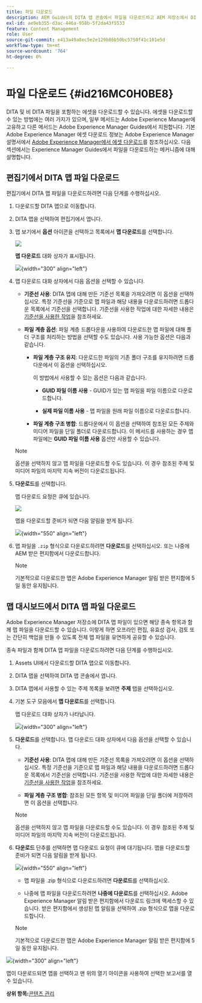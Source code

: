 ```yaml
---
title: 파일 다운로드
description: AEM Guides의 DITA 맵 콘솔에서 파일을 다운로드하고 AEM 저장소에서 DITA 맵 파일을 내보내는 방법에 대해 알아봅니다.
exl-id: ae9eb355-d3ac-446a-958b-5f2da43f5533
feature: Content Management
role: User
source-git-commit: e413a49a8ec5e2e129b86b50bc5750f41c101e5d
workflow-type: tm+mt
source-wordcount: '764'
ht-degree: 0%

---
```


# 파일 다운로드 {#id216MC0H0BE8}

DITA 및 비 DITA 파일을 포함하는 에셋을 다운로드할 수 있습니다. 에셋을 다운로드할 수 있는 방법에는 여러 가지가 있으며, 일부 메서드는 Adobe Experience Manager에 고유하고 다른 메서드는 Adobe Experience Manager Guides에서 지원합니다. 기본 Adobe Experience Manager 에셋 다운로드 정보는 Adobe Experience Manager 설명서에서 [Adobe Experience Manager에서 에셋 다운로드](https://experienceleague.adobe.com/docs/experience-manager-cloud-service/assets/manage/download-assets-from-aem.html?lang=ko)를 참조하십시오. 다음 섹션에서는 Experience Manager Guides에서 파일을 다운로드하는 메커니즘에 대해 설명합니다.

## 편집기에서 DITA 맵 파일 다운로드

편집기에서 DITA 맵 파일을 다운로드하려면 다음 단계를 수행하십시오.

1. 다운로드할 DITA 맵으로 이동합니다.
1. DITA 맵을 선택하여 편집기에서 엽니다.

1. 맵 보기에서 **옵션** 아이콘을 선택하고 목록에서 **맵 다운로드**&#x200B;를 선택합니다.

   ![](images/download-map-option-editor.png)

   **맵 다운로드** 대화 상자가 표시됩니다.

   ![](images/download-map-dialog-new.png){width="300" align="left"}

1. 맵 다운로드 대화 상자에서 다음 옵션을 선택할 수 있습니다.

   - **기준선 사용**: DITA 맵에 대해 만든 기준선 목록을 가져오려면 이 옵션을 선택하십시오. 특정 기준선을 기준으로 맵 파일과 해당 내용을 다운로드하려면 드롭다운 목록에서 기준선을 선택합니다. 기준선을 사용한 작업에 대한 자세한 내용은 [기준선을 사용한 작업](generate-output-use-baseline-for-publishing.md#)을 참조하세요.

   - **파일 계층 옵션**: 파일 계층 드롭다운을 사용하여 다운로드한 맵 파일에 대해 폴더 구조를 처리하는 방법을 선택할 수도 있습니다. 사용 가능한 옵션은 다음과 같습니다.

      - **파일 계층 구조 유지**: 다운로드한 파일의 기존 폴더 구조를 유지하려면 드롭다운에서 이 옵션을 선택하십시오.

        이 방법에서 사용할 수 있는 옵션은 다음과 같습니다.

         - **GUID 파일 이름 사용** - GUID가 있는 맵 파일을 파일 이름으로 다운로드합니다.

         - **실제 파일 이름 사용** - 맵 파일을 원래 파일 이름으로 다운로드합니다.

      - **파일 계층 구조 병합**: 드롭다운에서 이 옵션을 선택하여 참조된 모든 주제와 미디어 파일을 단일 폴더로 다운로드합니다. 이 메서드를 사용하는 경우 맵 파일에는 **GUID 파일 이름 사용** 옵션만 사용할 수 있습니다.

   >[!NOTE]
   >
   > 옵션을 선택하지 않고 맵 파일을 다운로드할 수도 있습니다. 이 경우 참조된 주제 및 미디어 파일의 마지막 지속 버전이 다운로드됩니다.

1. **다운로드**&#x200B;를 선택합니다.

   맵 다운로드 요청은 큐에 있습니다.

   ![](images/download-map-notification.png)

   맵을 다운로드할 준비가 되면 다음 알림을 받게 됩니다.

   ![](images/download-map-success-message.png){width="550" align="left"}

1. 맵 파일을 `.zip` 형식으로 다운로드하려면 **다운로드**&#x200B;를 선택하십시오. 또는 나중에 AEM 받은 편지함에서 다운로드합니다.

   >[!NOTE]
   >
   > 기본적으로 다운로드한 맵은 Adobe Experience Manager 알림 받은 편지함에 5일 동안 유지됩니다.

## 맵 대시보드에서 DITA 맵 파일 다운로드

Adobe Experience Manager 저장소에 DITA 맵 파일이 있으면 해당 종속 항목과 함께 맵 파일을 다운로드할 수 있습니다. 이렇게 하면 오프라인 편집, 유효성 검사, 검토 또는 간단히 백업을 만들 수 있도록 전체 맵 파일을 유연하게 공유할 수 있습니다.

종속 파일과 함께 DITA 맵 파일을 다운로드하려면 다음 단계를 수행하십시오.

1. Assets UI에서 다운로드할 DITA 맵으로 이동합니다.

1. DITA 맵을 선택하여 DITA 맵 콘솔에서 엽니다.

1. DITA 맵에서 사용할 수 있는 주제 목록을 보려면 **주제** 탭을 선택하십시오.

1. 기본 도구 모음에서 **맵 다운로드**&#x200B;를 선택합니다.

   맵 다운로드 대화 상자가 나타납니다.

   ![](images/download-map.png){width="300" align="left"}

1. **다운로드**&#x200B;를 선택합니다. 맵 다운로드 대화 상자에서 다음 옵션을 선택할 수 있습니다.

   - **기준선 사용**: DITA 맵에 대해 만든 기준선 목록을 가져오려면 이 옵션을 선택하십시오. 특정 기준선을 기준으로 맵 파일과 해당 내용을 다운로드하려면 드롭다운 목록에서 기준선을 선택합니다. 기준선을 사용한 작업에 대한 자세한 내용은 [기준선을 사용한 작업](generate-output-use-baseline-for-publishing.md#)을 참조하세요.

   - **파일 계층 구조 병합**: 참조된 모든 항목 및 미디어 파일을 단일 폴더에 저장하려면 이 옵션을 선택합니다.


   >[!NOTE]
   >
   > 옵션을 선택하지 않고 맵 파일을 다운로드할 수도 있습니다. 이 경우 참조된 주제 및 미디어 파일의 마지막 지속 버전이 다운로드됩니다.

1. **다운로드** 단추를 선택하면 맵 다운로드 요청이 큐에 대기됩니다. 맵을 다운로드할 준비가 되면 다음 알림을 받게 됩니다.

   ![](images/download-map-prompt.png){width="550" align="left"}

   - 맵 파일을 .zip 형식으로 다운로드하려면 **다운로드**&#x200B;를 선택하십시오.

   - 나중에 맵 파일을 다운로드하려면 **나중에 다운로드**&#x200B;를 선택하십시오. Adobe Experience Manager 알림 받은 편지함에서 다운로드 링크에 액세스할 수 있습니다. 받은 편지함에서 생성된 맵 알림을 선택하여 .zip 형식으로 맵을 다운로드합니다.

   >[!NOTE]
   >
   > 기본적으로 다운로드한 맵은 Adobe Experience Manager 알림 받은 편지함에 5일 동안 유지됩니다.

![](images/download-map-inbox.png){width="300" align="left"}

맵이 다운로드되면 맵을 선택하고 맨 위의 열기 아이콘을 사용하여 선택한 보고서를 열 수 있습니다.

**상위 항목:**&#x200B;[&#x200B;콘텐츠 관리](authoring.md)

